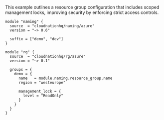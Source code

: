 This example outlines a resource group configuration that includes scoped management locks, improving security by enforcing strict access controls.

```hcl
module "naming" {
  source  = "cloudnationhq/naming/azure"
  version = "~> 0.6"

  suffix = ["demo", "dev"]
}

module "rg" {
  source  = "cloudnationhq/rg/azure"
  version = "~> 0.1"

  groups = {
    demo = {
      name   = module.naming.resource_group.name
      region = "westeurope"

      management_lock = {
        level = "ReadOnly"
      }
    }
  }
}
```
